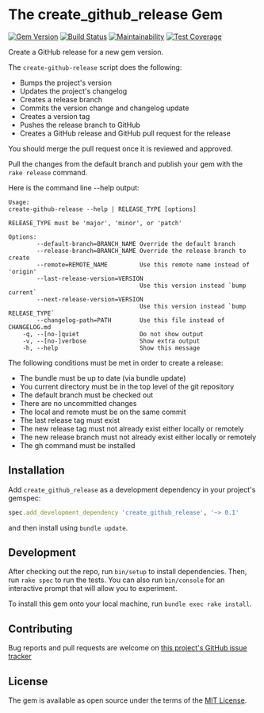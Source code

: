 # The create_github_release Gem

[![Gem Version](https://badge.fury.io/rb/create_github_release.svg)](https://badge.fury.io/rb/create_github_release)
 [![Build Status](https://github.com/main-branch/create_github_release/workflows/Ruby/badge.svg?branch=main)](https://github.com/main-branch/create_github_release/actions?query=workflow%3ARuby)
 [![Maintainability](https://api.codeclimate.com/v1/badges/b8c0af10b15a0ffeb1a1/maintainability)](https://codeclimate.com/github/main-branch/create_github_release/maintainability)
 [![Test Coverage](https://api.codeclimate.com/v1/badges/b8c0af10b15a0ffeb1a1/test_coverage)](https://codeclimate.com/github/main-branch/create_github_release/test_coverage)

Create a GitHub release for a new gem version.

The `create-github-release` script does the following:

* Bumps the project's version
* Updates the project's changelog
* Creates a release branch
* Commits the version change and changelog update
* Creates a version tag
* Pushes the release branch to GitHub
* Creates a GitHub release and GitHub pull request for the release

You should merge the pull request once it is reviewed and approved.

Pull the changes from the default branch and publish your gem with the `rake release` command.

Here is the command line --help output:

```text
Usage:
create-github-release --help | RELEASE_TYPE [options]

RELEASE_TYPE must be 'major', 'minor', or 'patch'

Options:
        --default-branch=BRANCH_NAME Override the default branch
        --release-branch=BRANCH_NAME Override the release branch to create
        --remote=REMOTE_NAME         Use this remote name instead of 'origin'
        --last-release-version=VERSION
                                     Use this version instead `bump current`
        --next-release-version=VERSION
                                     Use this version instead `bump RELEASE_TYPE`
        --changelog-path=PATH        Use this file instead of CHANGELOG.md
    -q, --[no-]quiet                 Do not show output
    -v, --[no-]verbose               Show extra output
    -h, --help                       Show this message
```

The following conditions must be met in order to create a release:

* The bundle must be up to date (via bundle update)
* You current directory must be in the top level of the git repository
* The default branch must be checked out
* There are no uncommitted changes
* The local and remote must be on the same commit
* The last release tag must exist
* The new release tag must not already exist either locally or remotely
* The new release branch must not already exist either locally or remotely
* The gh command must be installed

## Installation

Add `create_github_release` as a development dependency in your project's gemspec:

```ruby
spec.add_development_dependency 'create_github_release', '~> 0.1'
```

and then install using `bundle update`.

## Development

After checking out the repo, run `bin/setup` to install dependencies. Then, run
`rake spec` to run the tests. You can also run `bin/console` for an interactive
prompt that will allow you to experiment.

To install this gem onto your local machine, run `bundle exec rake install`.

## Contributing

Bug reports and pull requests are welcome on
[this project's GitHub issue tracker](https://github.com/main-branch/create_github_release)

## License

The gem is available as open source under the terms of the
[MIT License](https://github.com/main-branch/create_github_release/blob/main/LICENSE.txt).
